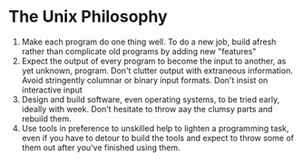 # The Unix Philosophy

1. Make each program do one thing well. To do a new job, build afresh rather than complicate old programs by adding new "features"
2. Expect the output of every program to become the input to another, as yet unknown, program. Don't clutter output with extraneous information. Avoid stringently columnar or binary input formats. Don't insist on interactive input
3. Design and build software, even operating systems, to be tried early, ideally with week. Don't hesitate to throw aay the clumsy parts and rebuild them.
4. Use tools in preference to unskilled help to lighten a programming task, even if you have to detour to build the tools and expect to throw some of them out after you've finished using them.

